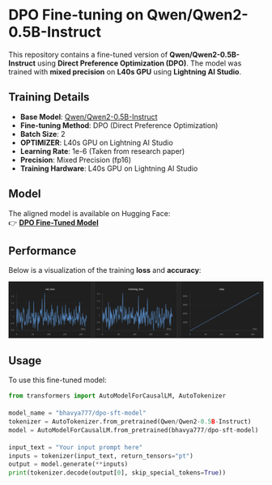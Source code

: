 # DPO Fine-tuning on Qwen/Qwen2-0.5B-Instruct  

This repository contains a fine-tuned version of **Qwen/Qwen2-0.5B-Instruct** using **Direct Preference Optimization (DPO)**. The model was trained with **mixed precision** on **L40s GPU** using **Lightning AI Studio**.  

## Training Details  

- **Base Model**: [Qwen/Qwen2-0.5B-Instruct](https://huggingface.co/Qwen/Qwen2-0.5B-Instruct)  
- **Fine-tuning Method**: DPO (Direct Preference Optimization)  
- **Batch Size**: 2  
- **OPTIMIZER**: L40s GPU on Lightning AI Studio 
- **Learning Rate**: 1e-6 (Taken from research paper)  
- **Precision**: Mixed Precision (fp16)  
- **Training Hardware**: L40s GPU on Lightning AI Studio  

## Model  

The aligned model is available on Hugging Face:  
👉 **[DPO Fine-Tuned Model](https://huggingface.co/bhavya777/dpo-sft-model?library=transformers)**  

## Performance  

Below is a visualization of the training **loss** and **accuracy**:  

![Loss and Accuracy](https://github.com/BhavyaGoyal777/IMPLEMENTING-RESEARCH-PAPERS/blob/main/DPO/metrics.png)  


<!-- > Replace `path/to/your/image.png` with the actual path to your graph.   -->

## Usage  

To use this fine-tuned model:  

```python
from transformers import AutoModelForCausalLM, AutoTokenizer

model_name = "bhavya777/dpo-sft-model"
tokenizer = AutoTokenizer.from_pretrained(Qwen/Qwen2-0.5B-Instruct)
model = AutoModelForCausalLM.from_pretrained(bhavya777/dpo-sft-model)

input_text = "Your input prompt here"
inputs = tokenizer(input_text, return_tensors="pt")
output = model.generate(**inputs)
print(tokenizer.decode(output[0], skip_special_tokens=True))

